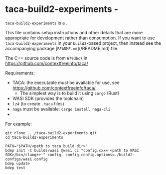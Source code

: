 # taca-build2-experiments - <SUMMARY>

`taca-build2-experiments` is a <SUMMARY-OF-FUNCTIONALITY>.

This file contains setup instructions and other details that are more
appropriate for development rather than consumption. If you want to use
`taca-build2-experiments` in your `build2`-based project, then instead see the accompanying
package [`README.md`](<PACKAGE>/README.md) file.

The C++ source code is from `679dbc7` in https://github.com/contextfreeinfo/taca/

Requirements:
 - TACA: the executable must be available for use, see  https://github.com/contextfreeinfo/taca/
   - The simplest way is to build it using `cargo` (Rust)
 - WASI SDK (provides the toolchain)
 - `lz4` (to create `.taca` files)
 - `naga` must be available: `cargo install naga-cli`
 -

For example:

```
git clone .../taca-build2-experiments.git
cd taca-build2-experiments

PATH="$PATH/<path to taca build dir>"
bdep init -C builds/wasi @wasi cc "config.cxx='<path to WASI SDK>/bin/clang++'" config. config.config.options=./build2-configs/wasi.config
bdep update
bdep test
```
